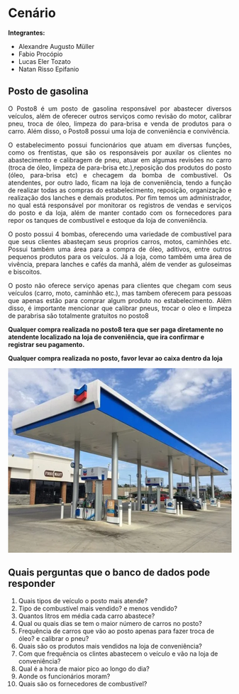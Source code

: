 # Cenário
**Integrantes:**
 - Alexandre Augusto Müller
 - Fabio Procópio
 - Lucas Eler Tozato
 - Natan Risso Epifanio

## Posto de gasolina

<p align="justify">O Posto8 é um posto de gasolina responsável por abastecer diversos veículos, além de oferecer outros serviços como revisão do motor, calibrar pneu, troca de óleo, limpeza do para-brisa e venda de produtos para o carro. Além disso, o Posto8 possui uma loja de conveniência e convivência.</p>

<p align="justify">O estabelecimento possui funcionários que atuam em diversas funções, como os frentistas, que são os responsáveis por auxilar os clientes no abastecimento e calibragem de pneu, atuar em algumas revisões no carro (troca de óleo, limpeza de para-brisa etc.),reposição dos produtos do posto (óleo, para-brisa etc) e checagem da bomba de combustivel. Os atendentes, por outro lado, ficam na loja de conveniência, tendo a função de realizar todas as compras do estabelecimento, reposição, organização e realização dos lanches e demais produtos. Por fim temos um administrador, no qual está responsável por monitorar os registros de vendas e serviços do posto e da loja, além de manter contado com os fornecedores para repor os tanques de combustível e estoque da loja de conveniência.</p>

<p align="justify">O posto possui 4 bombas, oferecendo uma variedade de combustível para que seus clientes abasteçam seus proprios carros, motos, caminhões etc. Possui também uma área para a compra de óleo, aditivos, entre outros pequenos produtos para os veículos. Já a loja, como também uma área de vivência, prepara lanches e cafés da manhã, além de vender as guloseimas e biscoitos.</p>

<p align="justify">O posto não oferece serviço apenas para clientes que chegam com seus veículos (carro, moto, caminhão etc.), mas tambem oferecem para pessoas que apenas estão para comprar algum produto no estabelecimento. Alêm disso, é importante mencionar que calibrar pneus, trocar o oleo e limpeza de parabrisa são totalmente gratuitos no posto8 
 
**Qualquer compra realizada no posto8 tera que ser paga diretamente no atendente localizado na loja de conveniência, que ira confirmar e registrar seu pagamento.**</p>

**Qualquer compra realizada no posto, favor levar ao caixa dentro da loja**
<p align="center"><img width="590px" height="416" src="https://github.com/AlexandreMuller/Design_e_Desenvolvimento_de_Banco_de_Dados_I/blob/master/Imagens/Posto%20de%20gasolina.webp"></p>

## Quais perguntas que o banco de dados pode responder

1. Quais tipos de veículo o posto mais atende?
2. Tipo de combustível mais vendido? e menos vendido?
3. Quantos litros em média cada carro abastece?
4. Qual ou quais dias se tem o maior número de carros no posto?
5. Frequência de carros que vão ao posto apenas para fazer troca de óleo? e calibrar o pneu?
6. Quais são os produtos mais vendidos na loja de conveniência?
7. Com que frequência os clintes abastecem o veículo e vão na loja de conveniência?
8. Qual é a hora de maior pico ao longo do dia?
9. Aonde os funcionários moram?
10. Quais são os fornecedores de combustível?
